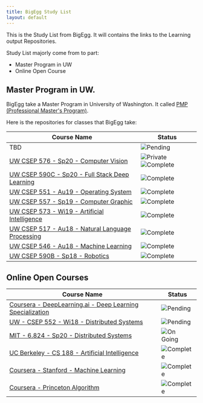 ```yaml
---
title: BigEgg Study List
layout: default
---
```


This is the Study List from BigEgg. It will contains the links to the Learning output Repositories.

Study List majorly come from to part:
* Master Program in UW
* Online Open Course

## Master Program in UW.
BigEgg take a Master Program in University of Washington. It called [PMP (Professional Master's Program)](https://www.cs.washington.edu/academics/pmp).

Here is the repositories for classes that BigEgg take:

| Course Name | Status |
| --- | --- |
| TBD | ![Pending](https://img.shields.io/badge/Pending-yellow.svg?style=flat-square) |
| [UW CSEP 576 - Sp20 - Computer Vision](https://github.com/BigEggStudy/UW-CSEP-576-Sp20-Computer-Vision) | ![Private](https://img.shields.io/badge/Private-orange.svg?style=flat-square) ![Complete](https://img.shields.io/badge/Complete-green.svg?style=flat-square) |
| [UW CSEP 590C - Sp20 - Full Stack Deep Learning](https://github.com/BigEggStudy/UW-CSEP-590C-Sp20-Full-Stack-Deep-Learning) | ![Complete](https://img.shields.io/badge/Complete-green.svg?style=flat-square) |
| [UW CSEP 551 - Au19 - Operating System](https://github.com/BigEggStudy/UW-CSEP-551-Au19-Operating-System) | ![Complete](https://img.shields.io/badge/Complete-green.svg?style=flat-square) |
| [UW CSEP 557 - Sp19 - Computer Graphic](https://github.com/BigEggStudy/UW-CSEP-557-Sp19-Computer-Graphic) | ![Complete](https://img.shields.io/badge/Complete-green.svg?style=flat-square) |
| [UW CSEP 573 - Wi19 - Artificial Intelligence](https://github.com/BigEggStudy/UW-CSEP-573-Wi19-Artificial-Intelligence) | ![Complete](https://img.shields.io/badge/Complete-green.svg?style=flat-square) |
| [UW CSEP 517 - Au18 - Natural Language Processing](https://github.com/BigEggStudy/UW-CSEP-517-Au18-Natural-Language-Processing) | ![Complete](https://img.shields.io/badge/Complete-green.svg?style=flat-square) |
| [UW CSEP 546 - Au18 - Machine Learning](https://github.com/BigEggStudy/UW-CSEP-546-Au18-Machine-Learning) | ![Complete](https://img.shields.io/badge/Complete-green.svg?style=flat-square) |
| [UW CSEP 590B - Sp18 - Robotics](https://github.com/BigEggStudy/UW-CSEP-590B-Sp18-Robotics) | ![Complete](https://img.shields.io/badge/Complete-green.svg?style=flat-square) |

## Online Open Courses

| Course Name | Status |
| --- | --- |
| [Coursera - DeepLearning.ai - Deep Learning Specialization](https://github.com/BigEggStudy/Coursera-deeplearning.ai-Deep-Learning-Specialization) | ![Pending](https://img.shields.io/badge/Pending-yellow.svg?style=flat-square) |
| [UW - CSEP 552 - Wi18 - Distributed Systems](https://github.com/BigEggStudy/UW-CSEP-552-Wi18-Distributed-Systems) | ![Pending](https://img.shields.io/badge/Pending-yellow.svg?style=flat-square) |
| [MIT - 6.824 - Sp20 - Distributed Systems](https://github.com/BigEggStudy/MIT-6.824-Sp20-Distributed-Systems) | ![On Going](https://img.shields.io/badge/OnGoing-blue.svg?style=flat-square) |
| [UC Berkeley - CS 188 - Artificial Intelligence](https://github.com/BigEggStudy/UC-Berkeley-CS-188-Artificial-Intelligence) | ![Complete](https://img.shields.io/badge/Complete-green.svg?style=flat-square) |
| [Coursera - Stanford - Machine Learning](https://github.com/BigEggStudy/Coursera-Stanford-Machine-Learning) | ![Complete](https://img.shields.io/badge/Complete-green.svg?style=flat-square) |
| [Coursera - Princeton Algorithm](https://github.com/BigEggStudy/Coursera-Princeton-Algorithm) | ![Complete](https://img.shields.io/badge/Complete-green.svg?style=flat-square) |
